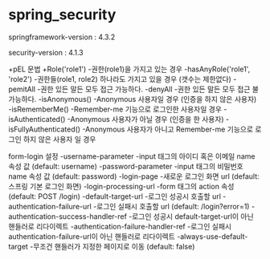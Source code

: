 # spring_security

springframework-version : 4.3.2

security-version : 4.1.3

+pEL 문법
+Role('role1')
    -권한(role1)을 가지고 있는 경우
  -hasAnyRole('role1', 'role2')
    -권한들(role1, role2) 하나라도 가지고 있을 경우 (갯수는 제한없다)
  -pemitAll
    -권한 있든 말든 모두 접근 가능하다.
  -denyAll
    -권한 있든 말든 모두 접근 불가능하다.
  -isAnonymous()
    -Anonymous 사용자일 경우 (인증을 하지 않은 사용자)
  -isRememberMe()
    -Remember-me 기능으로 로그인한 사용자일 경우
  -isAuthenticated()
    -Anonymous 사용자가 아닐 경우 (인증을 한 사용자)
  -isFullyAuthenticated()
    -Anonymous 사용자가 아니고 Remember-me 기능으로 로그인 하지 않은 사용자 일 경우
    
 form-login 설정
	-username-parameter
		-input 태그의 아이디 혹은 이메일 name 속성 값 (default: username)
	-password-parameter
		-input 태그의 비밀번호 name 속성 값 (default: password)
	-login-page
		-새로운 로그인 화면 url (default: 스프링 기본 로그인 화면)
	-login-processing-url
		-form 태그의 action 속성 (default: POST /login)
	-default-target-url
		-로그인 성공시 호출할 url
	-authentication-failure-url
		-로그인 실패시 호출할 url (default: /login?error=1)
	-authentication-success-handler-ref
		-로그인 성공시 default-target-url이 아닌 핸들러로 리다이렉트
	-authentication-failure-handler-ref
		-로그인 실패시 authentication-failure-url이 아닌 핸들러로 리다이렉트
	-always-use-default-target
		-무조건 핸들러가 지정한 페이지로 이동 (default: false)
